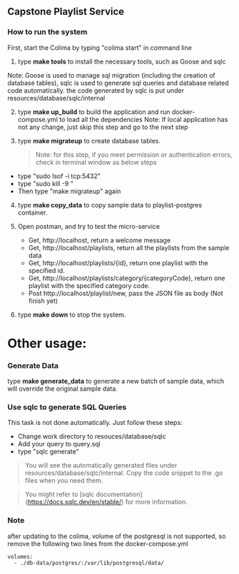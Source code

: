 ## Capstone Playlist Service

### How to run the system

First, start the Colima by typing "colima start" in command line

1. type **make tools** to install the necessary tools, such as Goose and sqlc

Note: Goose is used to manage sql migration (including the creation of database tables),
sqlc is used to generate sql queries and database related code automatically.
the code generated by sqlc is put under resources/database/sqlc/internal

2. type **make up_build** to build the application and run docker-compose.yml to load all
   the dependencies
   Note: If local application has not any change, just skip this step and go to the next step

3. type **make migrateup** to create database tables.
   > Note: for this step, if you meet permission or authentication errors, check in terminal window as below steps

- type "sudo lsof -i tcp:5432"
- type "sudo kill -9 <pid-number>"
- Then type "make migrateup" again

4. type **make copy_data** to copy sample data to playlist-postgres container.

5. Open postman, and try to test the micro-service

   - Get, http://localhost, return a welcome message
   - Get, http://localhost/playlists, return all the playlists from the sample data
   - Get, http://localhost/playlists/{id}, return one playlist with the specified id.
   - Get, http://localhost/playlists/category/{categoryCode}, return one playlist with the specified
     category code.
   - Post http://localhost/playlist/new, pass the JSON file as body (Not finish yet)

6. type **make down** to stop the system.

# Other usage:

### Generate Data

type **make generate_data** to generate a new batch of sample data, which will override the
original sample data.

### Use sqlc to generate SQL Queries

This task is not done automatically. Just follow these steps:

- Change work directory to resouces/database/sqlc
- Add your query to query.sql
- type "sqlc generate"

> You will see the automatically generated files under resources/database/sqlc/internal. Copy the code snippet to the .go files when you need them.

> You might refer to [sqlc documentation] (https://docs.sqlc.dev/en/stable/) for more information.

### Note

after updating to the colima,
volume of the postgresql is not supported, so
remove the following two lines from the docker-compose.yml

    volumes:
      - ./db-data/postgres/:/var/lib/postgresql/data/
